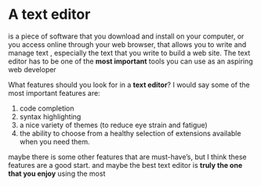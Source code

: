 # A text editor
 is a piece of software that you download and install on your computer, 
or you access online through your web browser, that allows you to write and manage text
, especially the text that you write to build a web site. The text editor has to be one 
of the **most important** tools you can use as an aspiring web developer

What features should you look for in a **text editor**? I would say some
of the most important features are: 
   1. code completion 
   2. syntax highlighting
   3. a nice variety of themes (to reduce eye strain and fatigue) 
   4. the ability to choose from a healthy selection of extensions available when you need them.

maybe there is some other features that are must-have’s, but I think these features are a good
start. and maybe the best text editor is **truly the one that you enjoy** using the most